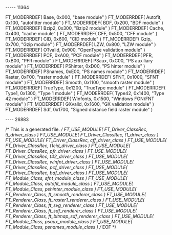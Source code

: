 
----- 11364


  FT_MODERRDEF( Base,      0x000, "base module" )
  FT_MODERRDEF( Autofit,   0x100, "autofitter module" )
  FT_MODERRDEF( BDF,       0x200, "BDF module" )
  FT_MODERRDEF( Bzip2,     0x300, "Bzip2 module" )
  FT_MODERRDEF( Cache,     0x400, "cache module" )
  FT_MODERRDEF( CFF,       0x500, "CFF module" )
  FT_MODERRDEF( CID,       0x600, "CID module" )
  FT_MODERRDEF( Gzip,      0x700, "Gzip module" )
  FT_MODERRDEF( LZW,       0x800, "LZW module" )
  FT_MODERRDEF( OTvalid,   0x900, "OpenType validation module" )
  FT_MODERRDEF( PCF,       0xA00, "PCF module" )
  FT_MODERRDEF( PFR,       0xB00, "PFR module" )
  FT_MODERRDEF( PSaux,     0xC00, "PS auxiliary module" )
  FT_MODERRDEF( PShinter,  0xD00, "PS hinter module" )
  FT_MODERRDEF( PSnames,   0xE00, "PS names module" )
  FT_MODERRDEF( Raster,    0xF00, "raster module" )
  FT_MODERRDEF( SFNT,     0x1000, "SFNT module" )
  FT_MODERRDEF( Smooth,   0x1100, "smooth raster module" )
  FT_MODERRDEF( TrueType, 0x1200, "TrueType module" )
  FT_MODERRDEF( Type1,    0x1300, "Type 1 module" )
  FT_MODERRDEF( Type42,   0x1400, "Type 42 module" )
  FT_MODERRDEF( Winfonts, 0x1500, "Windows FON/FNT module" )
  FT_MODERRDEF( GXvalid,  0x1600, "GX validation module" )
  FT_MODERRDEF( Sdf,      0x1700, "Signed distance field raster module" )




---- 26883

/* This is a generated file. */
FT_USE_MODULE( FT_Driver_ClassRec, tt_driver_class )
FT_USE_MODULE( FT_Driver_ClassRec, t1_driver_class )
FT_USE_MODULE( FT_Driver_ClassRec, cff_driver_class )
FT_USE_MODULE( FT_Driver_ClassRec, t1cid_driver_class )
FT_USE_MODULE( FT_Driver_ClassRec, pfr_driver_class )
FT_USE_MODULE( FT_Driver_ClassRec, t42_driver_class )
FT_USE_MODULE( FT_Driver_ClassRec, winfnt_driver_class )
FT_USE_MODULE( FT_Driver_ClassRec, pcf_driver_class )
FT_USE_MODULE( FT_Driver_ClassRec, bdf_driver_class )
FT_USE_MODULE( FT_Module_Class, sfnt_module_class )
FT_USE_MODULE( FT_Module_Class, autofit_module_class )
FT_USE_MODULE( FT_Module_Class, pshinter_module_class )
FT_USE_MODULE( FT_Renderer_Class, ft_smooth_renderer_class )
FT_USE_MODULE( FT_Renderer_Class, ft_raster1_renderer_class )
FT_USE_MODULE( FT_Renderer_Class, ft_svg_renderer_class )
FT_USE_MODULE( FT_Renderer_Class, ft_sdf_renderer_class )
FT_USE_MODULE( FT_Renderer_Class, ft_bitmap_sdf_renderer_class )
FT_USE_MODULE( FT_Module_Class, psaux_module_class )
FT_USE_MODULE( FT_Module_Class, psnames_module_class )
/* EOF */



